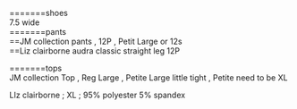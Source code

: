 
=======shoes   
7.5 wide     
=======pants   
==JM collection   pants , 12P , Petit Large   or  12s    
==Liz clairborne audra classic straight leg 12P   


=======tops    
JM collection Top , 
Reg Large  , Petite Large little tight , Petite need to be XL

LIz clairborne ; XL ; 95% polyester 5% spandex   

 
 







